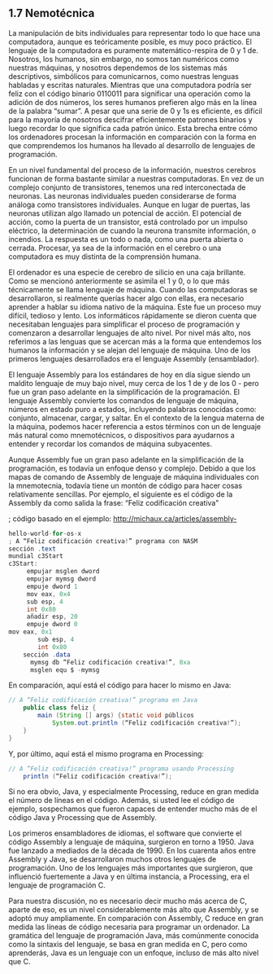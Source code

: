 ## 1.7 Nemotécnica

La manipulación de bits individuales para representar todo lo que hace una computadora, aunque es teóricamente posible, es muy poco práctico. El lenguaje de la computadora es puramente matemático-respira de 0 y 1 de. Nosotros, los humanos, sin embargo, no somos tan numéricos como nuestras máquinas, y nosotros dependemos de los sistemas más descriptivos, simbólicos para comunicarnos, como nuestras lenguas habladas y escritas naturales. Mientras que una computadora podría ser feliz con el código binario 0110011 para significar una operación como la adición de dos números, los seres humanos prefieren algo más en la línea de la palabra “sumar”. A pesar que una serie de 0 y 1s es eficiente, es difícil para la mayoría de nosotros descifrar eficientemente patrones binarios y luego recordar lo que significa cada patrón único. Esta brecha entre cómo los ordenadores procesan la información en comparación con la forma en que comprendemos los humanos ha llevado al desarrollo de lenguajes de programación.

En un nivel fundamental del proceso de la información, nuestros cerebros funcionan de forma bastante similar a nuestras computadoras. En vez de un complejo conjunto de transistores, tenemos una red interconectada de neuronas. Las neuronas individuales pueden considerarse de forma análoga como transistores individuales. Aunque en lugar de puertas, las neuronas utilizan algo llamado un potencial de acción. El potencial de acción, como la puerta de un transistor, está controlado por un impulso eléctrico, la determinación de cuando la neurona transmite información, o incendios. La respuesta es un todo o nada, como una puerta abierta o cerrada. Procesar, ya sea de la información en el cerebro o una computadora es muy distinta de la comprensión humana.

El ordenador es una especie de cerebro de silicio en una caja brillante. Como se mencionó anteriormente se asimila el 1 y 0, o lo que más técnicamente se llama lenguaje de máquina. Cuando las computadoras se desarrollaron, si realmente querías hacer algo con ellas, era necesario aprender a hablar su idioma nativo de la máquina. Este fue un proceso muy difícil, tedioso y lento. Los informáticos rápidamente se dieron cuenta que necesitaban lenguajes para simplificar el proceso de programación y comenzaron a desarrollar lenguajes de alto nivel. Por nivel más alto, nos referimos a las lenguas que se acercan más a la forma que entendemos los humanos la información y se alejan del lenguaje de máquina. Uno de los primeros lenguajes desarrollados era el lenguaje Assembly (ensamblador).

El lenguaje Assembly para los estándares de hoy en día sigue siendo un maldito lenguaje de muy bajo nivel, muy cerca de los 1 de y de los 0 - pero fue un gran paso adelante en la simplificación de la programación. El lenguaje Assembly convierte los comandos de lenguaje de máquina, números en estado puro a estados, incluyendo palabras conocidas como: conjunto, almacenar, cargar, y saltar. En el contexto de la lengua materna de la máquina, podemos hacer referencia a estos términos con un de lenguaje más natural como mnemotécnicos, o dispositivos para ayudarnos a entender y recordar los comandos de máquina subyacentes.

Aunque Assembly fue un gran paso adelante en la simplificación de la programación, es todavía un enfoque denso y complejo. Debido a que los mapas de comando de Assembly de lenguaje de máquina individuales con la mnemotecnia, todavía tiene un montón de código para hacer cosas relativamente sencillas. Por ejemplo, el siguiente es el código de la Assembly da como salida la frase: “Feliz codificación creativa” 

; código basado en el ejemplo: http://michaux.ca/articles/assembly-

````java
hello-world-for-os-x
; A “Feliz codificación creativa!” programa con NASM
sección .text
mundial c3Start
c3Start:
     empujar msglen dword
     empujar mymsg dword
     empuje dword 1
     mov eax, 0x4
     sub esp, 4
     int 0x80
     añadir esp, 20
     empuje dword 0
mov eax, 0x1
        sub esp, 4
        int 0x80
    sección .data
      mymsg db “Feliz codificación creativa!”, 0xa
      msglen equ $ -mymsg

````

En comparación, aquí está el código para hacer lo mismo en Java: 
````Java    
// A “Feliz codificación creativa!” programa en Java
    public class feliz {
        main (String [] args) {static void públicos
            System.out.println (“Feliz codificación creativa!”);
	}
} 

````
Y, por último, aquí está el mismo programa en Processing: 

````Java
// A “Feliz codificación creativa!” programa usando Processing
    println (“Feliz codificación creativa!”);
````
Si no era obvio, Java, y especialmente Processing, reduce en gran medida el número de líneas en el código. Además, si usted lee el código de ejemplo, sospechamos que fueron capaces de entender mucho más de el código Java y Processing que de Assembly.

Los primeros ensambladores de idiomas, el software que convierte el código Assembly a lenguaje de máquina, surgieron en torno a 1950. Java fue lanzado a mediados de la década de 1990. En los cuarenta años entre Assembly y Java, se desarrollaron muchos otros lenguajes de programación. Uno de los lenguajes más importantes que surgieron, que influenció fuertemente a Java y en última instancia, a Processing, era el lenguaje de programación C.

Para nuestra discusión, no es necesario decir mucho más acerca de C, aparte de eso, es un nivel considerablemente más alto que Assembly, y se adoptó muy ampliamente. En comparación con Assembly, C reduce en gran medida las líneas de código necesaria para programar un ordenador. La gramática del lenguaje de programación Java, más comúnmente conocida como la sintaxis del lenguaje, se basa en gran medida en C, pero como aprenderás, Java es un lenguaje con un enfoque, incluso de más alto nivel que C.